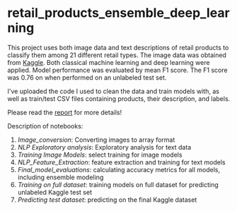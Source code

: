 # retail_products_ensemble_deep_learning

This project uses both image data and text descriptions of retail products to classify them among 21 different retail types. The image data was obtained from [Kaggle](https://www.kaggle.com/c/retail-products-classification/data). Both classical machine learning and deep learning were applied. Model performance was evaluated by mean F1 score. The F1 score was 0.76 on when performed on an unlabeled test set. 

I've uploaded the code I used to clean the data and train models with, as well as train/test CSV files containing products, their description, and labels.  

Please read the [report](https://github.com/sheensta/retail_products_ensemble_deep_learning/blob/be521c617597f6511ad7c6cb83e77b5efbcaddf7/Sean_Zhang_Retail_products_MLreport_ACM.pdf) for more details!

Description of notebooks:

1) _Image_conversion_: Converting images to array format
2) _NLP Exploratory analysis_: Exploratory analysis for text data
3) _Training Image Models_: select training for image models
4) _NLP_Feature_Extraction_: feature extraction and training for text models
5) _Final_model_evaluations_: calculating accuracy metrics for all models, including ensemble modeling
6) _Training on full dataset_: training models on full dataset for predicting unlabeled Kaggle test set
7) _Predicting test dataset_: predicting on the final Kaggle dataset

